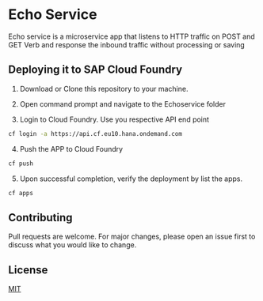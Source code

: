 # Echo Service

Echo service is a microservice app that listens to HTTP traffic on POST and GET Verb and response the inbound traffic without processing or saving

## Deploying it to SAP Cloud Foundry

1. Download or Clone this repository to your machine.

2. Open command prompt and navigate to the Echoservice folder

3. Login to Cloud Foundry. Use you respective API end point

```bash
cf login -a https://api.cf.eu10.hana.ondemand.com
```
4. Push the APP to Cloud Foundry
```bash
cf push
```
5. Upon successful completion, verify the deployment by list the apps.
```bash
cf apps
```

## Contributing
Pull requests are welcome. For major changes, please open an issue first to discuss what you would like to change.


## License
[MIT](https://choosealicense.com/licenses/mit/)